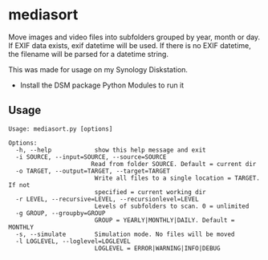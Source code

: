 # mediasort
Move images and video files into subfolders grouped by year, month or day.
If EXIF data exists, exif datetime will be used.
If there is no EXIF datetime, the filename will be parsed for a datetime string.

This was made for usage on my Synology Diskstation.

* Install the DSM package Python Modules to run it

## Usage
```
Usage: mediasort.py [options]

Options:
  -h, --help            show this help message and exit
  -i SOURCE, --input=SOURCE, --source=SOURCE 
                       Read from folder SOURCE. Default = current dir
  -o TARGET, --output=TARGET, --target=TARGET
                        Write all files to a single location = TARGET. If not
                        specified = current working dir
  -r LEVEL, --recursive=LEVEL, --recursionlevel=LEVEL
                        Levels of subfolders to scan. 0 = unlimited
  -g GROUP, --groupby=GROUP
                        GROUP = YEARLY|MONTHLY|DAILY. Default = MONTHLY
  -s, --simulate        Simulation mode. No files will be moved
  -l LOGLEVEL, --loglevel=LOGLEVEL
                        LOGLEVEL = ERROR|WARNING|INFO|DEBUG
